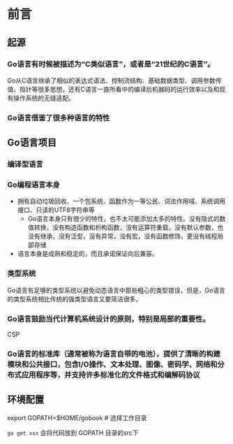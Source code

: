 # 前言
## 起源
### Go语言有时候被描述为“C类似语言”，或者是“21世纪的C语言”。
Go从C语言继承了相似的表达式语法、控制流结构、基础数据类型、调用参数传值、指针等很多思想，还有C语言一直所看中的编译后机器码的运行效率以及和现有操作系统的无缝适配。
### Go语言借鉴了很多种语言的特性
## Go语言项目
### 编译型语言
### Go编程语言本身
* 拥有自动垃圾回收、一个包系统、函数作为一等公民、词法作用域、系统调用接口、只读的UTF8字符串等
    * Go语言本身只有很少的特性，也不太可能添加太多的特性。没有隐式的数值转换，没有构造函数和析构函数，没有运算符重载，没有默认参数，也没有继承，没有泛型，没有异常，没有宏，没有函数修饰，更没有线程局部存储
* 语言本身是成熟和稳定的，而且承诺保证向后兼容。
### 类型系统
Go语言有足够的类型系统以避免动态语言中那些粗心的类型错误，但是，Go语言的类型系统相比传统的强类型语言又要简洁很多。
### Go语言鼓励当代计算机系统设计的原则，特别是局部的重要性。
CSP
### Go语言的标准库（通常被称为语言自带的电池），提供了清晰的构建模块和公共接口，包含I/O操作、文本处理、图像、密码学、网络和分布式应用程序等，并支持许多标准化的文件格式和编解码协议

## 环境配置
export GOPATH=$HOME/gobook # 选择工作目录

`go get xxx` 会将代码放到 GOPATH 目录的src下